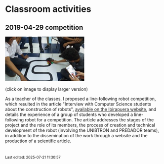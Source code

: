 # Classroom activities

## 2019-04-29 competition

[![](img/2019-04-29/tn/001.jpg)](img/2019-04-29/001.jpg)

(click on image to display larger version)

As a teacher of the classes, I proposed a line-following robot competition, which resulted in the article "Interview with Computer Science students about the construction of robots", [available on the Ibirapuera website](https://web.archive.org/web/20201204174705/https://www.ibirapuera.br/entrevista-com-alunos-de-ciencia-da-computacao-sobre-a-construcao-de-robos/), and details the experience of a group of students who developed a line-following robot for a competition. The article addresses the stages of the project and the role of its members, the process of creation and technical development of the robot (involving the UNIBTRON and PREDADOR teams), in addition to the dissemination of the work through a website and the production of a scientific article.

<br><sub>Last edited: 2025-07-21 11:30:57</sub>
